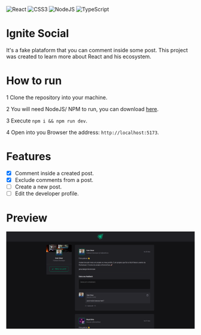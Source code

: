 ![React](https://img.shields.io/badge/react-%2320232a.svg?style=for-the-badge&logo=react&logoColor=%2361DAFB) ![CSS3](https://img.shields.io/badge/css3-%231572B6.svg?style=for-the-badge&logo=css3&logoColor=white) ![NodeJS](https://img.shields.io/badge/node.js-6DA55F?style=for-the-badge&logo=node.js&logoColor=white) ![TypeScript](https://img.shields.io/badge/typescript-%23007ACC.svg?style=for-the-badge&logo=typescript&logoColor=white)

# Ignite Social

It's a fake plataform that you can comment inside some post. This project was created to learn more about React and his ecosystem.

# How to run

1 Clone the repository into your machine.

2 You will need NodeJS/ NPM to run, you can download [here](https://nodejs.org/en).

3 Execute `npm i && npm run dev`.

4 Open into you Browser the address: ``http://localhost:5173``.

# Features

- [x] Comment inside a created post.
- [x] Exclude comments from a post.
- [ ] Create a new post.
- [ ] Edit the developer profile.

# Preview
![frontend](/assets/frontend.png)